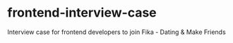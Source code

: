 # frontend-interview-case
Interview case for frontend developers to join Fika - Dating &amp; Make Friends
